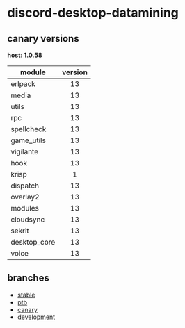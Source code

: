 # discord-desktop-datamining

## canary versions

**host: 1.0.58**

| module | version |
| ------ | :-----: |
| erlpack | 13 |
| media | 13 |
| utils | 13 |
| rpc | 13 |
| spellcheck | 13 |
| game_utils | 13 |
| vigilante | 13 |
| hook | 13 |
| krisp | 1 |
| dispatch | 13 |
| overlay2 | 13 |
| modules | 13 |
| cloudsync | 13 |
| sekrit | 13 |
| desktop_core | 13 |
| voice | 13 |

## branches

- [stable](https://github.com/OpenAsar/discord-desktop-datamining/tree/stable)
- [ptb](https://github.com/OpenAsar/discord-desktop-datamining/tree/ptb)
- [canary](https://github.com/OpenAsar/discord-desktop-datamining/tree/canary)
- [development](https://github.com/OpenAsar/discord-desktop-datamining/tree/development)
